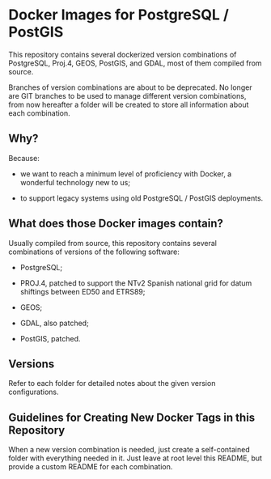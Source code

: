 Docker Images for PostgreSQL / PostGIS
======================================

This repository contains several dockerized version combinations of PostgreSQL, Proj.4, GEOS, PostGIS, and GDAL, most of them compiled from source.

Branches of version combinations are about to be deprecated. No longer are GIT branches to be used to manage different version combinations, from now hereafter a folder will be created to store all information about each combination.

Why?
----
Because:

- we want to reach a minimum level of proficiency with Docker, a wonderful technology new to us;

- to support legacy systems using old PostgreSQL / PostGIS deployments.

What does those Docker images contain?
--------------------------------------
Usually compiled from source, this repository contains several combinations of versions of the following software:

- PostgreSQL;

- PROJ.4, patched to support the NTv2 Spanish national grid for datum shiftings between ED50 and ETRS89;

- GEOS;

- GDAL, also patched;

- PostGIS, patched.

Versions
--------
Refer to each folder for detailed notes about the given version configurations.

Guidelines for Creating New Docker Tags in this Repository
----------------------------------------------------------
When a new version combination is needed, just create a self-contained folder with everything needed in it. Just leave at root level this README, but provide a custom README for each combination.
